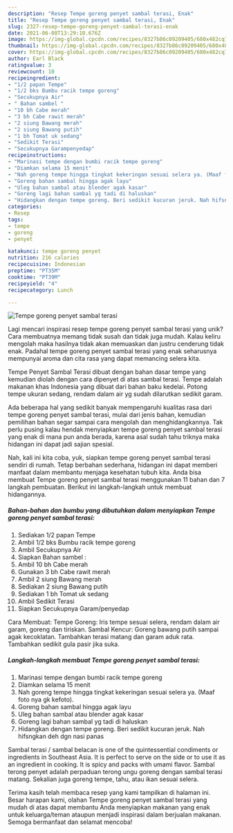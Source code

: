 ```yaml
---
description: "Resep Tempe goreng penyet sambal terasi, Enak"
title: "Resep Tempe goreng penyet sambal terasi, Enak"
slug: 2327-resep-tempe-goreng-penyet-sambal-terasi-enak
date: 2021-06-08T13:29:10.676Z
image: https://img-global.cpcdn.com/recipes/8327b86c09209405/680x482cq70/tempe-goreng-penyet-sambal-terasi-foto-resep-utama.jpg
thumbnail: https://img-global.cpcdn.com/recipes/8327b86c09209405/680x482cq70/tempe-goreng-penyet-sambal-terasi-foto-resep-utama.jpg
cover: https://img-global.cpcdn.com/recipes/8327b86c09209405/680x482cq70/tempe-goreng-penyet-sambal-terasi-foto-resep-utama.jpg
author: Earl Black
ratingvalue: 3
reviewcount: 10
recipeingredient:
- "1/2 papan Tempe"
- "1/2 bks Bumbu racik tempe goreng"
- "Secukupnya Air"
- " Bahan sambel "
- "10 bh Cabe merah"
- "3 bh Cabe rawit merah"
- "2 siung Bawang merah"
- "2 siung Bawang putih"
- "1 bh Tomat uk sedang"
- "Sedikit Terasi"
- "Secukupnya Garampenyedap"
recipeinstructions:
- "Marinasi tempe dengan bumbi racik tempe goreng"
- "Diamkan selama 15 menit"
- "Nah goreng tempe hingga tingkat kekeringan sesuai selera ya. (Maaf foto nya gk kefoto)."
- "Goreng bahan sambal hingga agak layu"
- "Uleg bahan sambal atau blender agak kasar"
- "Goreng lagi bahan sambal yg tadi di haluskan"
- "Hidangkan dengan tempe goreng. Beri sedikit kucuran jeruk. Nah hifsngkan deh dgn nasi panas"
categories:
- Resep
tags:
- tempe
- goreng
- penyet

katakunci: tempe goreng penyet 
nutrition: 216 calories
recipecuisine: Indonesian
preptime: "PT35M"
cooktime: "PT39M"
recipeyield: "4"
recipecategory: Lunch

---
```



![Tempe goreng penyet sambal terasi](https://img-global.cpcdn.com/recipes/8327b86c09209405/680x482cq70/tempe-goreng-penyet-sambal-terasi-foto-resep-utama.jpg)

Lagi mencari inspirasi resep tempe goreng penyet sambal terasi yang unik? Cara membuatnya memang tidak susah dan tidak juga mudah. Kalau keliru mengolah maka hasilnya tidak akan memuaskan dan justru cenderung tidak enak. Padahal tempe goreng penyet sambal terasi yang enak seharusnya mempunyai aroma dan cita rasa yang dapat memancing selera kita.

Tempe Penyet Sambal Terasi dibuat dengan bahan dasar tempe yang kemudian diolah dengan cara dipenyet di atas sambal terasi. Tempe adalah makanan khas Indonesia yang dibuat dari bahan baku kedelai. Potong tempe ukuran sedang, rendam dalam air yg sudah dilarutkan sedikit garam.

Ada beberapa hal yang sedikit banyak mempengaruhi kualitas rasa dari tempe goreng penyet sambal terasi, mulai dari jenis bahan, kemudian pemilihan bahan segar sampai cara mengolah dan menghidangkannya. Tak perlu pusing kalau hendak menyiapkan tempe goreng penyet sambal terasi yang enak di mana pun anda berada, karena asal sudah tahu triknya maka hidangan ini dapat jadi sajian spesial.


Nah, kali ini kita coba, yuk, siapkan tempe goreng penyet sambal terasi sendiri di rumah. Tetap berbahan sederhana, hidangan ini dapat memberi manfaat dalam membantu menjaga kesehatan tubuh kita. Anda bisa membuat Tempe goreng penyet sambal terasi menggunakan 11 bahan dan 7 langkah pembuatan. Berikut ini langkah-langkah untuk membuat hidangannya.

<!--inarticleads1-->

##### Bahan-bahan dan bumbu yang dibutuhkan dalam menyiapkan Tempe goreng penyet sambal terasi:

1. Sediakan 1/2 papan Tempe
1. Ambil 1/2 bks Bumbu racik tempe goreng
1. Ambil Secukupnya Air
1. Siapkan  Bahan sambel :
1. Ambil 10 bh Cabe merah
1. Gunakan 3 bh Cabe rawit merah
1. Ambil 2 siung Bawang merah
1. Sediakan 2 siung Bawang putih
1. Sediakan 1 bh Tomat uk sedang
1. Ambil Sedikit Terasi
1. Siapkan Secukupnya Garam/penyedap


Cara Membuat: Tempe Goreng: Iris tempe sesuai selera, rendam dalam air garam, goreng dan tiriskan. Sambal Kencur: Goreng bawang putih sampai agak kecoklatan. Tambahkan terasi matang dan garam aduk rata. Tambahkan sedikit gula pasir jika suka. 

<!--inarticleads2-->

##### Langkah-langkah membuat Tempe goreng penyet sambal terasi:

1. Marinasi tempe dengan bumbi racik tempe goreng
1. Diamkan selama 15 menit
1. Nah goreng tempe hingga tingkat kekeringan sesuai selera ya. (Maaf foto nya gk kefoto).
1. Goreng bahan sambal hingga agak layu
1. Uleg bahan sambal atau blender agak kasar
1. Goreng lagi bahan sambal yg tadi di haluskan
1. Hidangkan dengan tempe goreng. Beri sedikit kucuran jeruk. Nah hifsngkan deh dgn nasi panas


Sambal terasi / sambal belacan is one of the quintessential condiments or ingredients in Southeast Asia. It is perfect to serve on the side or to use it as an ingredient in cooking. It is spicy and packs with umami flavor. Sambal terong penyet adalah perpaduan terong ungu goreng dengan sambal terasi matang. Sekalian juga goreng tempe, tahu, atau ikan sesuai selera. 

Terima kasih telah membaca resep yang kami tampilkan di halaman ini. Besar harapan kami, olahan Tempe goreng penyet sambal terasi yang mudah di atas dapat membantu Anda menyiapkan makanan yang enak untuk keluarga/teman ataupun menjadi inspirasi dalam berjualan makanan. Semoga bermanfaat dan selamat mencoba!
